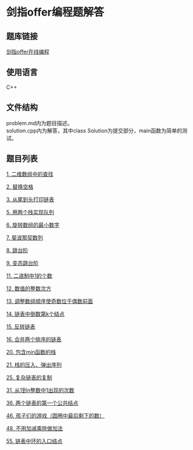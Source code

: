 # 剑指offer编程题解答
## 题库链接
[剑指offer在线编程](https://www.nowcoder.com/ta/coding-interviews)
## 使用语言
C++
## 文件结构
problem.md内为题目描述。  
solution.cpp内为解答，其中class Solution为提交部分，main函数为简单的测试。
## 题目列表
[1. 二维数组中的查找](./JZ%201)

[2. 替换空格](./JZ%202)

[3. 从尾到头打印链表](./JZ%203)

[5. 用两个栈实现队列](./JZ%205)

[6. 旋转数组的最小数字](./JZ%206)

[7. 斐波那契数列](./JZ%207)

[8. 跳台阶](./JZ%208)

[9. 变态跳台阶](./JZ%209)

[11. 二进制中1的个数](./JZ11)

[12. 数值的整数次方](./JZ12)

[13. 调整数组顺序使奇数位于偶数前面](./JZ13)

[14. 链表中倒数第k个结点](./JZ14)

[15. 反转链表](./JZ15)

[16. 合并两个排序的链表](./JZ16)

[20. 包含min函数的栈](./JZ20)

[21. 栈的压入、弹出序列](./JZ21)

[25. 复杂链表的复制](./JZ25)

[31. 从1到n整数中1出现的次数](./JZ31)

[36. 两个链表的第一个公共结点](./JZ36)

[46. 孩子们的游戏（圆圈中最后剩下的数）](./46)

[48. 不用加减乘除做加法](./JZ48)

[55. 链表中环的入口结点](./JZ55)